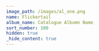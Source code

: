 ```yaml
---
image_path: /images/al_one.png
name: Flickertail
album_name: Catalogue Albumn Name
sort_number: 100
hidden: true
_hide_content: true
---
```

